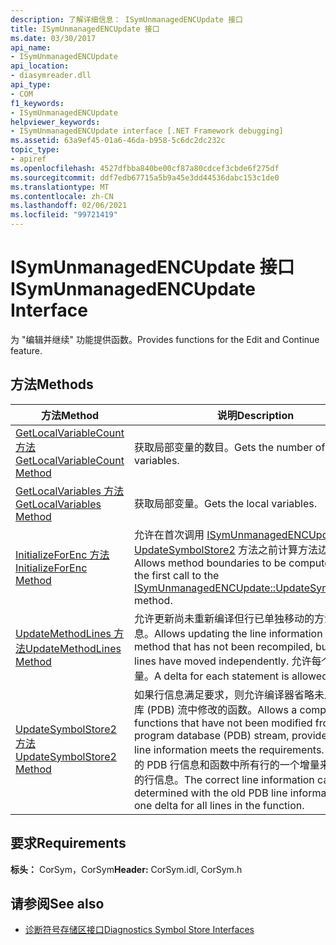 ```yaml
---
description: 了解详细信息： ISymUnmanagedENCUpdate 接口
title: ISymUnmanagedENCUpdate 接口
ms.date: 03/30/2017
api_name:
- ISymUnmanagedENCUpdate
api_location:
- diasymreader.dll
api_type:
- COM
f1_keywords:
- ISymUnmanagedENCUpdate
helpviewer_keywords:
- ISymUnmanagedENCUpdate interface [.NET Framework debugging]
ms.assetid: 63a9ef45-01a6-46da-b958-5c6dc2dc232c
topic_type:
- apiref
ms.openlocfilehash: 4527dfbba840be00cf87a80cdcef3cbde6f275df
ms.sourcegitcommit: ddf7edb67715a5b9a45e3dd44536dabc153c1de0
ms.translationtype: MT
ms.contentlocale: zh-CN
ms.lasthandoff: 02/06/2021
ms.locfileid: "99721419"
---
```

# <a name="isymunmanagedencupdate-interface"></a><span data-ttu-id="cd71a-103">ISymUnmanagedENCUpdate 接口</span><span class="sxs-lookup"><span data-stu-id="cd71a-103">ISymUnmanagedENCUpdate Interface</span></span>

<span data-ttu-id="cd71a-104">为 "编辑并继续" 功能提供函数。</span><span class="sxs-lookup"><span data-stu-id="cd71a-104">Provides functions for the Edit and Continue feature.</span></span>  
  
## <a name="methods"></a><span data-ttu-id="cd71a-105">方法</span><span class="sxs-lookup"><span data-stu-id="cd71a-105">Methods</span></span>  
  
|<span data-ttu-id="cd71a-106">方法</span><span class="sxs-lookup"><span data-stu-id="cd71a-106">Method</span></span>|<span data-ttu-id="cd71a-107">说明</span><span class="sxs-lookup"><span data-stu-id="cd71a-107">Description</span></span>|  
|------------|-----------------|  
|[<span data-ttu-id="cd71a-108">GetLocalVariableCount 方法</span><span class="sxs-lookup"><span data-stu-id="cd71a-108">GetLocalVariableCount Method</span></span>](isymunmanagedencupdate-getlocalvariablecount-method.md)|<span data-ttu-id="cd71a-109">获取局部变量的数目。</span><span class="sxs-lookup"><span data-stu-id="cd71a-109">Gets the number of local variables.</span></span>|  
|[<span data-ttu-id="cd71a-110">GetLocalVariables 方法</span><span class="sxs-lookup"><span data-stu-id="cd71a-110">GetLocalVariables Method</span></span>](isymunmanagedencupdate-getlocalvariables-method.md)|<span data-ttu-id="cd71a-111">获取局部变量。</span><span class="sxs-lookup"><span data-stu-id="cd71a-111">Gets the local variables.</span></span>|  
|[<span data-ttu-id="cd71a-112">InitializeForEnc 方法</span><span class="sxs-lookup"><span data-stu-id="cd71a-112">InitializeForEnc Method</span></span>](isymunmanagedencupdate-initializeforenc-method.md)|<span data-ttu-id="cd71a-113">允许在首次调用 [ISymUnmanagedENCUpdate：： UpdateSymbolStore2](isymunmanagedencupdate-updatesymbolstore2-method.md) 方法之前计算方法边界。</span><span class="sxs-lookup"><span data-stu-id="cd71a-113">Allows method boundaries to be computed before the first call to the [ISymUnmanagedENCUpdate::UpdateSymbolStore2](isymunmanagedencupdate-updatesymbolstore2-method.md) method.</span></span>|  
|[<span data-ttu-id="cd71a-114">UpdateMethodLines 方法</span><span class="sxs-lookup"><span data-stu-id="cd71a-114">UpdateMethodLines Method</span></span>](isymunmanagedencupdate-updatemethodlines-method.md)|<span data-ttu-id="cd71a-115">允许更新尚未重新编译但行已单独移动的方法的行信息。</span><span class="sxs-lookup"><span data-stu-id="cd71a-115">Allows updating the line information for a method that has not been recompiled, but whose lines have moved independently.</span></span> <span data-ttu-id="cd71a-116">允许每个语句的增量。</span><span class="sxs-lookup"><span data-stu-id="cd71a-116">A delta for each statement is allowed.</span></span>|  
|[<span data-ttu-id="cd71a-117">UpdateSymbolStore2 方法</span><span class="sxs-lookup"><span data-stu-id="cd71a-117">UpdateSymbolStore2 Method</span></span>](isymunmanagedencupdate-updatesymbolstore2-method.md)|<span data-ttu-id="cd71a-118">如果行信息满足要求，则允许编译器省略未从程序数据库 (PDB) 流中修改的函数。</span><span class="sxs-lookup"><span data-stu-id="cd71a-118">Allows a compiler to omit functions that have not been modified from the program database (PDB) stream, provided that the line information meets the requirements.</span></span> <span data-ttu-id="cd71a-119">可以通过旧的 PDB 行信息和函数中所有行的一个增量来确定正确的行信息。</span><span class="sxs-lookup"><span data-stu-id="cd71a-119">The correct line information can be determined with the old PDB line information and one delta for all lines in the function.</span></span>|  
  
## <a name="requirements"></a><span data-ttu-id="cd71a-120">要求</span><span class="sxs-lookup"><span data-stu-id="cd71a-120">Requirements</span></span>  

 <span data-ttu-id="cd71a-121">**标头：** CorSym，CorSym</span><span class="sxs-lookup"><span data-stu-id="cd71a-121">**Header:** CorSym.idl, CorSym.h</span></span>  
  
## <a name="see-also"></a><span data-ttu-id="cd71a-122">请参阅</span><span class="sxs-lookup"><span data-stu-id="cd71a-122">See also</span></span>

- [<span data-ttu-id="cd71a-123">诊断符号存储区接口</span><span class="sxs-lookup"><span data-stu-id="cd71a-123">Diagnostics Symbol Store Interfaces</span></span>](diagnostics-symbol-store-interfaces.md)
